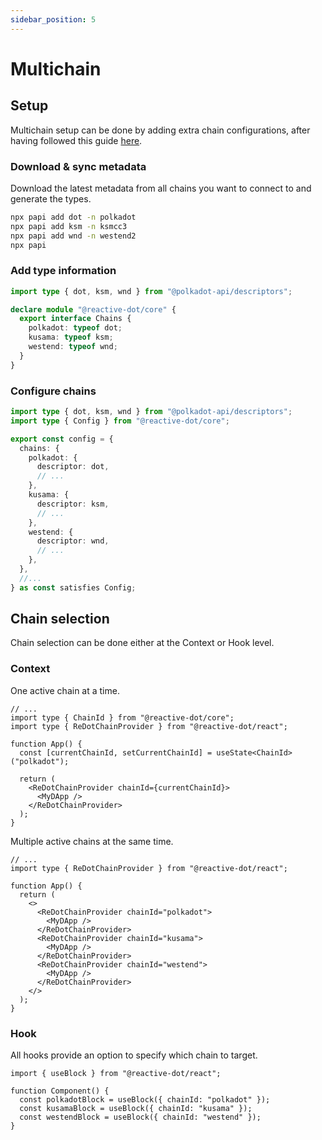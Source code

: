 ```yaml
---
sidebar_position: 5
---
```


# Multichain

## Setup

Multichain setup can be done by adding extra chain configurations, after having followed this guide [here](./setup.mdx).

### Download & sync metadata

Download the latest metadata from all chains you want to connect to and generate the types.

```sh
npx papi add dot -n polkadot
npx papi add ksm -n ksmcc3
npx papi add wnd -n westend2
npx papi
```

### Add type information

```ts title="redot.d.ts"
import type { dot, ksm, wnd } from "@polkadot-api/descriptors";

declare module "@reactive-dot/core" {
  export interface Chains {
    polkadot: typeof dot;
    kusama: typeof ksm;
    westend: typeof wnd;
  }
}
```

### Configure chains

```ts title="config.ts"
import type { dot, ksm, wnd } from "@polkadot-api/descriptors";
import type { Config } from "@reactive-dot/core";

export const config = {
  chains: {
    polkadot: {
      descriptor: dot,
      // ...
    },
    kusama: {
      descriptor: ksm,
      // ...
    },
    westend: {
      descriptor: wnd,
      // ...
    },
  },
  //...
} as const satisfies Config;
```

## Chain selection

Chain selection can be done either at the Context or Hook level.

### Context

One active chain at a time.

```tsx
// ...
import type { ChainId } from "@reactive-dot/core";
import type { ReDotChainProvider } from "@reactive-dot/react";

function App() {
  const [currentChainId, setCurrentChainId] = useState<ChainId>("polkadot");

  return (
    <ReDotChainProvider chainId={currentChainId}>
      <MyDApp />
    </ReDotChainProvider>
  );
}
```

Multiple active chains at the same time.

```tsx
// ...
import type { ReDotChainProvider } from "@reactive-dot/react";

function App() {
  return (
    <>
      <ReDotChainProvider chainId="polkadot">
        <MyDApp />
      </ReDotChainProvider>
      <ReDotChainProvider chainId="kusama">
        <MyDApp />
      </ReDotChainProvider>
      <ReDotChainProvider chainId="westend">
        <MyDApp />
      </ReDotChainProvider>
    </>
  );
}
```

### Hook

All hooks provide an option to specify which chain to target.

```tsx
import { useBlock } from "@reactive-dot/react";

function Component() {
  const polkadotBlock = useBlock({ chainId: "polkadot" });
  const kusamaBlock = useBlock({ chainId: "kusama" });
  const westendBlock = useBlock({ chainId: "westend" });
}
```
